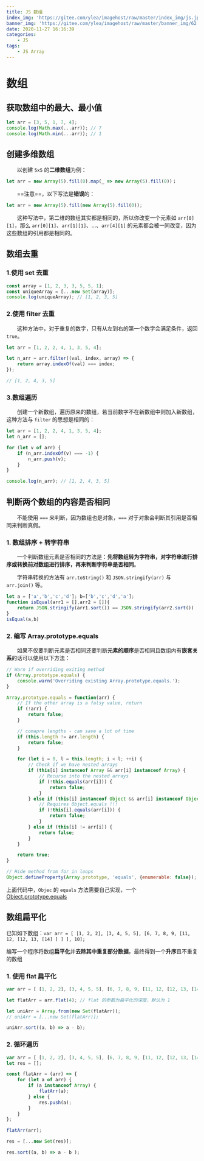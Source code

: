 ```yaml
---
title: JS 数组
index_img: 'https://gitee.com/ylea/imagehost/raw/master/index_img/js.jpg'
banner_img: 'https://gitee.com/ylea/imagehost/raw/master/banner_img/62.jpg'
date: 2020-11-27 16:16:39
categories:
    - JS
tags:
    - JS Array
---
```



# 数组

## 获取数组中的最大、最小值

```js
let arr = [3, 5, 1, 7, 4];
console.log(Math.max(...arr)); // 7
console.log(Math.min(...arr)); // 1
```

## 创建多维数组

&emsp;&emsp;以创建 `5x5` 的**二维数组**为例：

```js
let arr = new Array(5).fill(0).map(_ => new Array(5).fill(0))；
```

&emsp;&emsp;==注意==，以下写法是**错误**的：

```js
let arr = new Array(5).fill(new Array(5).fill(0));
```

&emsp;&emsp;这种写法中，第二维的数组其实都是相同的，所以你改变一个元素如 `arr[0][1]`，那么 `arr[0][1]`、`arr[1][1]`、...、`arr[4][1]` 的元素都会被一同改变，因为这些数组的引用都是相同的。

## 数组去重

### 1.使用 set 去重

```js
const array = [1, 2, 3, 3, 5, 5, 1];
const uniqueArray = [...new Set(array)];
console.log(uniqueArray); // [1, 2, 3, 5]
```

### 2.使用 filter 去重

&emsp;&emsp;这种方法中，对于重复的数字，只有从左到右的第一个数字会满足条件，返回 `true`。

```js
let arr = [1, 2, 2, 4, 1, 3, 5, 4];

let n_arr = arr.filter((val, index, array) => {
    return array.indexOf(val) === index;
});

// [1, 2, 4, 3, 5]
```

### 3.数组遍历

&emsp;&emsp;创建一个新数组，遍历原来的数组，若当前数字不在新数组中则加入新数组，这种方法与 `filter` 的思想是相同的：

```js
let arr = [1, 2, 2, 4, 1, 3, 5, 4];
let n_arr = [];

for (let v of arr) {
    if (n_arr.indexOf(v) === -1) {
        n_arr.push(v);
    }
}

console.log(n_arr); // [1, 2, 4, 3, 5]
```

## 判断两个数组的内容是否相同

&emsp;&emsp;不能使用 `===` 来判断，因为数组也是对象，`===` 对于对象会判断其引用是否相同来判断真假。

### 1. 数组排序 + 转字符串

&emsp;&emsp;一个判断数组元素是否相同的方法是：**先将数组转为字符串，对字符串进行排序或转换前对数组进行排序，再来判断字符串是否相同**。

&emsp;&emsp;字符串转换的方法有 `arr.toString()` 和 `JSON.stringify(arr)` 与 `arr.join()` 等。

```js
let a = ['a','b','c','d']; b=['b','c','d','a'];
function isEqual(arr1 = [],arr2 = []){
    return JSON.stringify(arr1.sort()) == JSON.stringify(arr2.sort())
}
isEqual(a,b)
```

### 2. 编写 Array.prototype.equals

&emsp;&emsp;如果不仅要判断元素是否相同还要判断**元素的顺序**是否相同且数组内有**嵌套关系**的话可以使用以下方法：

```js
// Warn if overriding exiting method
if (Array.prototype.equals) {
    console.warn('Overriding existing Array.prototype.equals.');
}

Array.prototype.equals = function(arr) {
    // If the other array is a falsy value, return
    if (!arr) {
        return false;
    }

    // comapre lengths - can save a lot of time
    if (this.length != arr.length) {
        return false;
    }

    for (let i = 0, l = this.length; i < l; ++i) {
        // Check if we have nested arrays
        if (this[i] instanceof Array && arr[i] instanceof Array) {
            // Recurse into the nested arrays
            if (!this.equals(arr[i])) {
                return false;
            }
        } else if (this[i] instanceof Object && arr[i] instanceof Object) {
            // Requires Object.equals !!!
            if (!this[i].equals(arr[i])) {
                return false;
            }
        } else if (this[i] != arr[i]) {
            return false;
        }
    }

    return true;
}

// Hide method from for in loops
Object.defineProperty(Array.prototype, 'equals', {enumerable: false});
```

上面代码中，`Objec` 的 `equals` 方法需要自己实现，一个 [Object.prototype.equals](https://yleave.top/2020/11/27/JS/JS-%E5%AF%B9%E8%B1%A1/#%E6%AF%94%E8%BE%83%E5%AF%B9%E8%B1%A1%E4%B8%AD%E7%9A%84%E5%86%85%E5%AE%B9%E6%98%AF%E5%90%A6%E7%9B%B8%E5%90%8C%E7%BC%96%E5%86%99-objectequals-%E5%87%BD%E6%95%B0)



## 数组扁平化

已知如下数组：`var arr = [ [1, 2, 2], [3, 4, 5, 5], [6, 7, 8, 9, [11, 12, [12, 13, [14] ] ] ], 10];`

编写一个程序将数组**扁平化**并**去除其中重复部分数据**，最终得到一个**升序**且不重复的数组

### 1. 使用 flat 扁平化

```js
var arr = [ [1, 2, 2], [3, 4, 5, 5], [6, 7, 8, 9, [11, 12, [12, 13, [14] ] ] ], 10];

let flatArr = arr.flat(4); // flat 的参数为扁平化的深度，默认为 1

let uniArr = Array.from(new Set(flatArr));
// uniArr = [...new Set(flatArr)];

uniArr.sort((a, b) => a - b);
```

### 2. 循环遍历

```js
var arr = [ [1, 2, 2], [3, 4, 5, 5], [6, 7, 8, 9, [11, 12, [12, 13, [14] ] ] ], 10];
let res = [];

const flatArr = (arr) => {
    for (let a of arr) {
        if (a instanceof Array) {
            flatArr(a);
        } else {
            res.push(a);
        }
    }
};

flatArr(arr);

res = [...new Set(res)];

res.sort((a, b) => a - b );
```







































